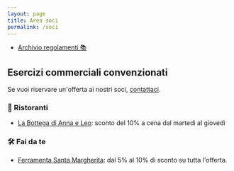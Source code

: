 ```yaml
---
layout: page
title: Area soci
permalink: /soci
---
```


* [Archivio regolamenti 📚](/regolamenti)

## Esercizi commerciali convenzionati

Se vuoi riservare un'offerta ai nostri soci, [contattaci](/contatti).

### 🍝 Ristoranti

* [La Bottega di Anna e Leo](https://goo.gl/maps/hkP5qq7EmMokkfy57): sconto del 10% a cena dal martedì al giovedì

### 🛠️ Fai da te

* [Ferramenta Santa Margherita](https://g.page/ferramenta-s-margherita-sas?share): dal 5% al 10% di sconto su tutta l'offerta.
